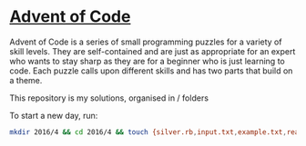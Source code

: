 # [Advent of Code](http://adventofcode.com)

Advent of Code is a series of small programming puzzles for a variety of skill levels. They are self-contained and are just as appropriate for an expert who wants to stay sharp as they are for a beginner who is just learning to code. Each puzzle calls upon different skills and has two parts that build on a theme.

This repository is my solutions, organised in <year>/<day> folders

To start a new day, run:
```bash
mkdir 2016/4 && cd 2016/4 && touch {silver.rb,input.txt,example.txt,readme.md}
```

